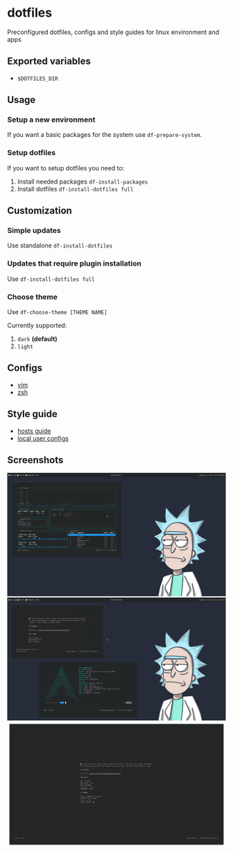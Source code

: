 # dotfiles
Preconfigured dotfiles, configs and style guides for linux environment and apps

## Exported variables
- `$DOTFILES_DIR`

## Usage
### Setup a new environment
If you want a basic packages for the system use `df-prepare-system`. 

### Setup dotfiles
If you want to setup dotfiles you need to:

1. Install needed packages `df-install-packages`
2. Install dotfiles `df-install-dotfiles full`

## Customization
### Simple updates
Use standalone `df-install-dotfiles`
### Updates that require plugin installation
Use `df-install-dotfiles full`
### Choose theme
Use `df-choose-theme [THEME NAME]`

Currently supported:
1. `dark` **(default)**
2. `light`

## Configs
- [vim](./docs/vim.md)
- [zsh](./docs/zsh.md)

## Style guide

- [hosts guide](./docs/hosts.md)
- [local user configs](./docs/local-user-configs.md)

## Screenshots
![Desktop with gotop](./docs/screenshot.png)
![Desktop with screenfetch and vim](./docs/screenshot2.png)
![Just vim](./docs/screenshot3.png)



